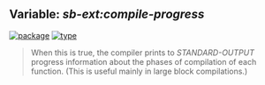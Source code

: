 ## Variable: ***sb-ext:*compile-progress****
[![package](https://img.shields.io/badge/Package-SB--EXT-5f9ea0.svg?style=social&colorA=999999)](../) [![type](https://img.shields.io/badge/Type-Variable-5f9ea0.svg?style=social&colorA=999999)](../#variable) 

> When this is true, the compiler prints to *STANDARD-OUTPUT* progress
> information about the phases of compilation of each function. (This
> is useful mainly in large block compilations.)

